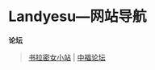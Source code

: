 # Landyesu—网站导航

**论坛**

> [书拉密女小站](http://www.sulami01.org/) | [中福论坛](http://cgdepot.net/bbs/forum.php) 